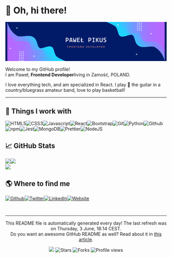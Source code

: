 
<h1>👋 Oh, hi there!</h1><img src="./hello-card3.png" alt="hello card"/>
<p>Welcome to my GitHub profile! <br/>I am Paweł,  <b>Frontend Developer</b>living in Zamość, POLAND.</p>
<p>I love everything tech, and am specialized in React. 
  I play 🎸 the guitar in a country/bluegrass amateur band, love to play basketball!  
</p>
<hr/>
<h2>🔧 Things I work with</h2>
<p><img alt="HTML5" src="https://img.shields.io/badge/-HTML5-46a2f1?style=flat-square&logo=html5&logoColor=white"/><img alt="CSS3" src="https://img.shields.io/badge/-CSS3-46a2f1?style=flat-square&logo=css3&logoColor=white"/><img alt="Javascript" src="https://img.shields.io/badge/-Javascript-4181d7?style=flat-square&logo=javascript&logoColor=white"/><img alt="React" src="https://img.shields.io/badge/-React-3c5fbc?style=flat-square&logo=react&logoColor=white"/><img alt="Bootstrap" src="https://img.shields.io/badge/-Bootstrap-363ea2?style=flat-square&logo=bootstrap&logoColor=white"/><img alt="Git" src="https://img.shields.io/badge/-Git-311c87?style=flat-square&logo=git&logoColor=white"/><img alt="Python" src="https://img.shields.io/badge/-Python-5c1572?style=flat-square&logo=python&logoColor=white"/><img alt="Github" src="https://img.shields.io/badge/-Github-870e5c?style=flat-square&logo=github&logoColor=white"/><img alt="npm" src="https://img.shields.io/badge/-npm-b20747?style=flat-square&logo=npm&logoColor=white"/><img alt="Jest" src="https://img.shields.io/badge/-Jest-dd0031?style=flat-square&logo=jest&logoColor=white"/><img alt="MongoDB" src="https://img.shields.io/badge/-MongoDB-b72134?style=flat-square&logo=mongodb&logoColor=white"/><img alt="Prettier" src="https://img.shields.io/badge/-Prettier-904337?style=flat-square&logo=prettier&logoColor=white"/><img alt="NodeJS" src="https://img.shields.io/badge/-NodeJS-6a643a?style=flat-square&logo=Node.js&logoColor=white"/>
</p>
<h2>📈 GitHub Stats</h2><a href="https://github.com/pawelpikus/pawelpikus"><img align="center" src="https://github-readme-stats.vercel.app/api/top-langs/?username=pawelpikus&amp;title_color=24292e&amp;text_color=24292e&amp;icon_color=24292e&amp;bg_color=ffffff"/></a><a href="https://github.com/pawelpikus/pawelpikus"><img align="center" src="https://github-readme-stats.vercel.app/api?username=pawelpikus&amp;show_icons=true&amp;line_height=27&amp;count_private=true&amp;title_color=24292e&amp;text_color=24292e&amp;icon_color=24292e&amp;bg_color=ffffff"/></a><br/><a href="https://github.com/pawelpikus/pawelpikus"><img align="center" src="https://github-readme-stats.vercel.app/api/pin/?username=pawelpikus&amp;repo=pawelpikus&amp;title_color=24292e&amp;text_color=24292e&amp;icon_color=24292e&amp;bg_color=ffffff"/></a>
<h2>🌎 Where to find me</h2>
<p><a href="https://github.com/pawelpikus" target="_blank"><img alt="Github" src="https://img.shields.io/badge/Github-%2312100E.svg?&style=for-the-badge&logo=Github&logoColor=white"/></a><a href="https://twitter.com/pavelpikus" target="_blank"><img alt="Twitter" src="https://img.shields.io/badge/Twitter-%231DA1F2.svg?&style=for-the-badge&logo=Twitter&logoColor=white"/></a><a href="https://www.linkedin.com/in/pawel-pikus-5a61b819/" target="_blank"><img alt="LinkedIn" src="https://img.shields.io/badge/LinkedIn-%230077B5.svg?&style=for-the-badge&logo=LinkedIn&logoColor=white"/></a><a href="#" target="_blank"><img alt="Website" src="https://img.shields.io/badge/Website-%234285F4.svg?&style=for-the-badge&logo=google-chrome&logoColor=white"/></a>
</p><br/>
<hr/>
<p align="center">This README file is automatically generated every day! The last refresh was on Thursday, 3 June, 18:14 CEST.<br/>Do you want an awesome GitHub README as well? Read about it in <a href="https://medium.com/@arjenbrandenburgh/you-should-stand-out-on-github-with-a-readme-profile-467e047b6c18" target="_blank">this article</a>.</p>
<p align="center"><img src="https://github.com/pawelpikus/pawelpikus/workflows/README%20build/badge.svg"/> <img alt="Stars" src="https://img.shields.io/github/stars/arjenbrandenburgh/arjenbrandenburgh?style=flat-square&labelColor=343b41"/> <img alt="Forks" src="https://img.shields.io/github/forks/arjenbrandenburgh/arjenbrandenburgh?style=flat-square&labelColor=343b41"/> <img src="https://gpvc.arturio.dev/pawelpikus" alt="Profile views"/></p>